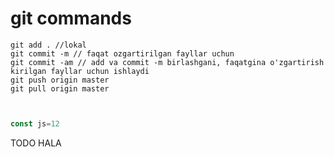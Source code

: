 # git commands
```
git add . //lokal
git commit -m // faqat ozgartirilgan fayllar uchun
git commit -am // add va commit -m birlashgani, faqatgina o'zgartirish      kirilgan fayllar uchun ishlaydi
git push origin master
git pull origin master



```
```javascript
const js=12

```
TODO HALA